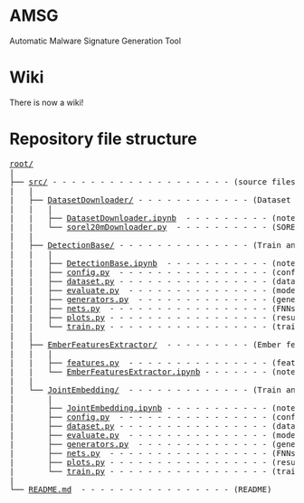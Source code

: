 # AMSG
Automatic Malware Signature Generation Tool

# Wiki
There is now a wiki!

# Repository file structure
<pre>
<a href='https://github.com/cmikke97/Automatic-Malware-Signature-Generation' title='repository root'>root/</a>
|
├── <a href='https://github.com/cmikke97/Automatic-Malware-Signature-Generation/tree/main/src' title='source files'>src/</a> - - - - - - - - - - - - - - - - - - - (source files)
|   |
|   ├── <a href='https://github.com/cmikke97/Automatic-Malware-Signature-Generation/tree/main/src/DatasetDownloader' title='DatasetDownloader folder'>DatasetDownloader/</a> - - - - - - - - - - - - (Dataset Downloader source code <a href='https://github.com/cmikke97/Automatic-Malware-Signature-Generation/wiki/DatasetDownloader' title='DatasetDownloader wiki page'>📖Wiki</a>)
|   |   |
|   |   ├── <a href='https://github.com/cmikke97/Automatic-Malware-Signature-Generation/blob/main/src/DatasetDownloader/DatasetDownloader.ipynb' title='DatasetDownloader notebook'>DatasetDownloader.ipynb</a>  - - - - - - - - - (notebook (runnable) <a href='https://github.com/cmikke97/Automatic-Malware-Signature-Generation/wiki/DatasetDownloader.ipynb' title='sorel20mDownloader notebook wiki page'>📖Wiki</a>)
|   |   └── <a href='https://github.com/cmikke97/Automatic-Malware-Signature-Generation/blob/main/src/DatasetDownloader/sorel20mDownloader.py' title='sorel20mDownloader code'>sorel20mDownloader.py</a>  - - - - - - - - - - (SOREL 20M dataset downloader python code <a href='https://github.com/cmikke97/Automatic-Malware-Signature-Generation/wiki/sorel20mDownloader.py' title='sorel20mDownloader wiki page'>📖Wiki</a>)
|   |
|   ├── <a href='https://github.com/cmikke97/Automatic-Malware-Signature-Generation/tree/main/src/DetectionBase' title='DetectionBase folder'>DetectionBase/</a> - - - - - - - - - - - - - - (Train and Evaluate Malware Detection FNN <a href='https://github.com/cmikke97/Automatic-Malware-Signature-Generation/wiki/DetectionBase' title='DetectionBase wiki page'>📖Wiki</a>)
|   |   |
|   |   ├── <a href='https://github.com/cmikke97/Automatic-Malware-Signature-Generation/blob/main/src/DetectionBase/DetectionBase.ipynb' title='DetectionBase notebook'>DetectionBase.ipynb</a>  - - - - - - - - - - - (notebook (runnable) <a href='https://github.com/cmikke97/Automatic-Malware-Signature-Generation/wiki/DetectionBase.ipynb' title='DetectionBase notebook wiki page'>📖Wiki</a>)
|   |   ├── <a href='https://github.com/cmikke97/Automatic-Malware-Signature-Generation/blob/main/src/DetectionBase/config.py' title='config'>config.py</a>  - - - - - - - - - - - - - - - - (configuration file <a href='https://github.com/cmikke97/Automatic-Malware-Signature-Generation/wiki/DetectionBase_config.py' title='DB config wiki page'>📖Wiki</a>)
|   |   ├── <a href='https://github.com/cmikke97/Automatic-Malware-Signature-Generation/blob/main/src/DetectionBase/dataset.py' title='dataset module'>dataset.py</a> - - - - - - - - - - - - - - - - (dataset loader <a href='https://github.com/cmikke97/Automatic-Malware-Signature-Generation/wiki/DetectionBase_dataset.py' title='DB dataset wiki page'>📖Wiki</a>)
|   |   ├── <a href='https://github.com/cmikke97/Automatic-Malware-Signature-Generation/blob/main/src/DetectionBase/evaluate.py' title='evaluate module'>evaluate.py</a>  - - - - - - - - - - - - - - - (model evaluation function <a href='https://github.com/cmikke97/Automatic-Malware-Signature-Generation/wiki/DetectionBase_evaluate.py' title='DB evaluate wiki page'>📖Wiki</a>)
|   |   ├── <a href='https://github.com/cmikke97/Automatic-Malware-Signature-Generation/blob/main/src/DetectionBase/generators.py' title='generators module'>generators.py</a>  - - - - - - - - - - - - - - (generators (Dataloader) definition <a href='https://github.com/cmikke97/Automatic-Malware-Signature-Generation/wiki/DetectionBase_generators.py' title='DB evaluate wiki page'>📖Wiki</a>)
|   |   ├── <a href='https://github.com/cmikke97/Automatic-Malware-Signature-Generation/blob/main/src/DetectionBase/nets.py' title='nets module'>nets.py</a>  - - - - - - - - - - - - - - - - - (FNNs definition <a href='https://github.com/cmikke97/Automatic-Malware-Signature-Generation/wiki/DetectionBase_nets.py' title='DB evaluate wiki page'>📖Wiki</a>)
|   |   ├── <a href='https://github.com/cmikke97/Automatic-Malware-Signature-Generation/blob/main/src/DetectionBase/plots.py' title='plots module'>plots.py</a> - - - - - - - - - - - - - - - - - (result plotting functions <a href='https://github.com/cmikke97/Automatic-Malware-Signature-Generation/wiki/DetectionBase_plots.py' title='DB plots wiki page'>📖Wiki</a>)
|   |   └── <a href='https://github.com/cmikke97/Automatic-Malware-Signature-Generation/blob/main/src/DetectionBase/train.py' title='train module'>train.py</a> - - - - - - - - - - - - - - - - - (training function <a href='https://github.com/cmikke97/Automatic-Malware-Signature-Generation/wiki/DetectionBase_train.py' title='DB plots wiki page'>📖Wiki</a>)
|   |
|   ├── <a href='https://github.com/cmikke97/Automatic-Malware-Signature-Generation/tree/main/src/EmberFeaturesExtractor' title='EmberFeaturesExtractor folder'>EmberFeaturesExtractor/</a>  - - - - - - - - - (Ember features extractor (fom PE files) source code <a href='https://github.com/cmikke97/Automatic-Malware-Signature-Generation/wiki/EmberFeaturesExtractor' title='DB plots wiki page'>📖Wiki</a>)
|   |   |
|   |   ├── <a href='https://github.com/cmikke97/Automatic-Malware-Signature-Generation/blob/main/src/EmberFeaturesExtractor/features.py' title='features code'>features.py</a>  - - - - - - - - - - - - - - - (features extractor python code <a href='https://github.com/cmikke97/Automatic-Malware-Signature-Generation/wiki/features.py' title='DB plots wiki page'>📖Wiki</a>)
|   |   └── <a href='https://github.com/cmikke97/Automatic-Malware-Signature-Generation/blob/main/src/EmberFeaturesExtractor/EmberFeaturesExtractor.ipynb' title='EmberFeaturesExtractor notebook'>EmberFeaturesExtractor.ipynb</a> - - - - - - - (notebook (runnable) <a href='https://github.com/cmikke97/Automatic-Malware-Signature-Generation/wiki/EmberFeaturesExtractor.ipynb' title='DB plots wiki page'>📖Wiki</a>)
|   |
|   └── <a href='https://github.com/cmikke97/Automatic-Malware-Signature-Generation/tree/main/src/JointEmbedding' title='JointEmbedding folder'>JointEmbedding/</a>  - - - - - - - - - - - - - (Train and Evaluate Joint Embedding FNN <a href='https://github.com/cmikke97/Automatic-Malware-Signature-Generation/wiki/JointEmbedding' title='DB plots wiki page'>📖Wiki</a>)
|       |
|       ├── <a href='https://github.com/cmikke97/Automatic-Malware-Signature-Generation/blob/main/src/JointEmbedding/JointEmbedding.ipynb' title='JointEmbedding notebook'>JointEmbedding.ipynb</a> - - - - - - - - - - - (notebook (runnable) <a href='https://github.com/cmikke97/Automatic-Malware-Signature-Generation/wiki/JointEmbedding.ipynb' title='DB plots wiki page'>📖Wiki</a>)
|       ├── <a href='https://github.com/cmikke97/Automatic-Malware-Signature-Generation/blob/main/src/JointEmbedding/config.py' title='config'>config.py</a>  - - - - - - - - - - - - - - - - (configuration file <a href='https://github.com/cmikke97/Automatic-Malware-Signature-Generation/wiki/JointEmbedding_config.py' title='DB plots wiki page'>📖Wiki</a>)
|       ├── <a href='https://github.com/cmikke97/Automatic-Malware-Signature-Generation/blob/main/src/JointEmbedding/dataset.py' title='dataset module'>dataset.py</a> - - - - - - - - - - - - - - - - (dataset loader <a href='https://github.com/cmikke97/Automatic-Malware-Signature-Generation/wiki/JointEmbedding_dataset.py' title='DB plots wiki page'>📖Wiki</a>)
|       ├── <a href='https://github.com/cmikke97/Automatic-Malware-Signature-Generation/blob/main/src/JointEmbedding/evaluate.py' title='evaluate module'>evaluate.py</a>  - - - - - - - - - - - - - - - (model evaluation function <a href='https://github.com/cmikke97/Automatic-Malware-Signature-Generation/wiki/JointEmbedding_evaluate.py' title='DB plots wiki page'>📖Wiki</a>)
|       ├── <a href='https://github.com/cmikke97/Automatic-Malware-Signature-Generation/blob/main/src/JointEmbedding/generators.py' title='generators module'>generators.py</a>  - - - - - - - - - - - - - - (generators (Dataloader) definition <a href='https://github.com/cmikke97/Automatic-Malware-Signature-Generation/wiki/JointEmbedding_generators.py' title='DB plots wiki page'>📖Wiki</a>)
|       ├── <a href='https://github.com/cmikke97/Automatic-Malware-Signature-Generation/blob/main/src/JointEmbedding/nets.py' title='nets module'>nets.py</a>  - - - - - - - - - - - - - - - - - (FNNs definition <a href='https://github.com/cmikke97/Automatic-Malware-Signature-Generation/wiki/JointEmbedding_nets.py' title='DB plots wiki page'>📖Wiki</a>)
|       ├── <a href='https://github.com/cmikke97/Automatic-Malware-Signature-Generation/blob/main/src/JointEmbedding/plots.py' title='plots module'>plots.py</a> - - - - - - - - - - - - - - - - - (result plotting functions<a href='https://github.com/cmikke97/Automatic-Malware-Signature-Generation/wiki/JointEmbedding_plots.py' title='DB plots wiki page'>📖Wiki</a>)
|       └── <a href='https://github.com/cmikke97/Automatic-Malware-Signature-Generation/blob/main/src/JointEmbedding/train.py' title='train module'>train.py</a> - - - - - - - - - - - - - - - - - (training function <a href='https://github.com/cmikke97/Automatic-Malware-Signature-Generation/wiki/JointEmbedding_train.py' title='DB plots wiki page'>📖Wiki</a>)
|
└── <a href='https://github.com/cmikke97/Automatic-Malware-Signature-Generation/blob/main/README.md' title='README'>README.md</a>  - - - - - - - - - - - - - - - - (README)
</pre>
